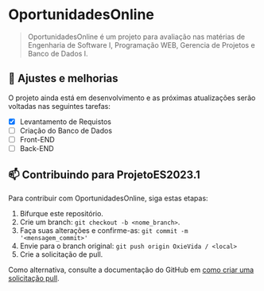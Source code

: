 # OportunidadesOnline

> OportunidadesOnline é um projeto para avaliação nas matérias de Engenharia de Software I, Programação WEB, Gerencia de Projetos e Banco de Dados I.

## 🔧 Ajustes e melhorias

O projeto ainda está em desenvolvimento e as próximas atualizações serão voltadas nas seguintes tarefas:

- [x] Levantamento de Requistos
- [ ] Criação do Banco de Dados
- [ ] Front-END
- [ ] Back-END

## 📫 Contribuindo para ProjetoES2023.1

Para contribuir com OportunidadesOnline, siga estas etapas:

1. Bifurque este repositório.
2. Crie um branch: `git checkout -b <nome_branch>`.
3. Faça suas alterações e confirme-as: `git commit -m '<mensagem_commit>'`
4. Envie para o branch original: `git push origin OxieVida / <local>`
5. Crie a solicitação de pull.

Como alternativa, consulte a documentação do GitHub em [como criar uma solicitação pull](https://help.github.com/en/github/collaborating-with-issues-and-pull-requests/creating-a-pull-request).
